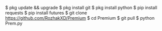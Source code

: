 $ pkg update && upgrade
$ pkg install git
$ pkg install python
$ pip install requests
$ pip install futures
$ git clone https://github.com/RozhakXD/Premium
$ cd Premium
$ git pull
$ python Prem.py
